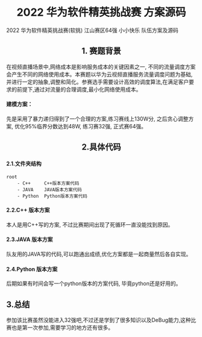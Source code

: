 # <center>2022 华为软件精英挑战赛 方案源码 </center>

2022 华为软件精英挑战赛(软挑) 江山赛区64强 小小快乐 队伍方案及源码

## <center>1. 赛题背景 </center>
在视频直播场景中,网络成本是影响服务成本的关键因素之一, 不同的流量调度方案会产生不同的网络使用成本。本赛题以华为云视频直播服务流量调度问题为基础, 并进行一定的抽象,调整和简化。参赛选手需要设计高效的调度算法,在满足客户要求的前提下,通过对流量的合理调度,最小化网络使用成本。

#### 建模方案：

先是采用了暴力递归得到了一个合理的方案,练习赛线上130W分, 之后贪心调整方案, 优化95%临界分数达到48W, 练习赛32强, 正式赛64强。

## <center>2.具体代码</center>
#### 2.1.文件夹结构
```
root 
    - C++     C++版本方案代码
    - JAVA    JAVA版本方案代码
    - Python  Python版本方案代码
```

#### 2.2.C++ 版本方案

本人是用C++写的方案, 不过比赛期间出现了死循环一直没能找到原因。

#### 2.3.JAVA 版本方案

队友用的JAVA写的代码,可以跑通出成绩,优化方案都是一起商量然后各自实现。

#### 2.4.Python 版本方案

后期如果有时间会写一个python版本的方案代码, 毕竟python还是好用的。

## 3.总结

参加该比赛虽然没能进入32强吧,不过还是学到了很多知识以及DeBug能力,这种比赛也是第一次参加,需要学习的地方还有很多。


